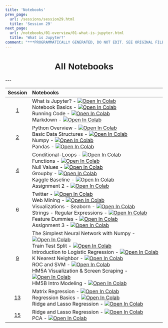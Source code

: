```yaml
---
title: 'Notebooks'
prev_page:
  url: /sessions/session29.html
  title: 'Session 29'
next_page:
  url: /notebooks/01-overview/01-what-is-jupyter.html
  title: 'What is Jupyter?'
comment: "***PROGRAMMATICALLY GENERATED, DO NOT EDIT. SEE ORIGINAL FILES IN /content***"
---
```

<h1  style="font-family:  Verdana,  Geneva,  sans-serif;  text-align:center;">All  Notebooks</h1> 
--- 

|  Session  |  Notebooks  |
|  :---:  |  :-----  |
|  [1](https://rpi.analyticsdojo.com/sessions/session1)  |  What  is  Jupyter?  -  [![Open  In  Colab](https://colab.research.google.com/assets/colab-badge.svg)](https://colab.research.google.com/github/RPI-DATA/course-intro-ml-app/blob/master/content/notebooks/01-overview/01-what-is-jupyter.ipynb)<br>Notebook  Basics  -  [![Open  In  Colab](https://colab.research.google.com/assets/colab-badge.svg)](https://colab.research.google.com/github/RPI-DATA/course-intro-ml-app/blob/master/content/notebooks/01-overview/02-notebook-basics.ipynb)<br>Running  Code  -  [![Open  In  Colab](https://colab.research.google.com/assets/colab-badge.svg)](https://colab.research.google.com/github/RPI-DATA/course-intro-ml-app/blob/master/content/notebooks/01-overview/03-running-code.ipynb)<br>Markdown  -  [![Open  In  Colab](https://colab.research.google.com/assets/colab-badge.svg)](https://colab.research.google.com/github/RPI-DATA/course-intro-ml-app/blob/master/content/notebooks/01-overview/04-markdown.ipynb)  |
|  [2](https://rpi.analyticsdojo.com/sessions/session2)  |  Python  Overview  -  [![Open  In  Colab](https://colab.research.google.com/assets/colab-badge.svg)](https://colab.research.google.com/github/RPI-DATA/course-intro-ml-app/blob/master/content/notebooks/02-intro-python/01-intro-python-overview.ipynb)<br>Basic  Data  Structures  -  [![Open  In  Colab](https://colab.research.google.com/assets/colab-badge.svg)](https://colab.research.google.com/github/RPI-DATA/course-intro-ml-app/blob/master/content/notebooks/02-intro-python/02-intro-python-datastructures.ipynb)<br>Numpy  -  [![Open  In  Colab](https://colab.research.google.com/assets/colab-badge.svg)](https://colab.research.google.com/github/RPI-DATA/course-intro-ml-app/blob/master/content/notebooks/02-intro-python/03-intro-python-numpy.ipynb)<br>Pandas  -  [![Open  In  Colab](https://colab.research.google.com/assets/colab-badge.svg)](https://colab.research.google.com/github/RPI-DATA/course-intro-ml-app/blob/master/content/notebooks/02-intro-python/04-intro-python-pandas.ipynb)  |
|  [4](https://rpi.analyticsdojo.com/sessions/session4)  |  Conditional-Loops  -  [![Open  In  Colab](https://colab.research.google.com/assets/colab-badge.svg)](https://colab.research.google.com/github/RPI-DATA/course-intro-ml-app/blob/master/content/notebooks/03-python/01-intro-python-conditionals-loops.ipynb)<br>Functions  -  [![Open  In  Colab](https://colab.research.google.com/assets/colab-badge.svg)](https://colab.research.google.com/github/RPI-DATA/course-intro-ml-app/blob/master/content/notebooks/03-python/02-intro-python-functions.ipynb)<br>Null  Values  -  [![Open  In  Colab](https://colab.research.google.com/assets/colab-badge.svg)](https://colab.research.google.com/github/RPI-DATA/course-intro-ml-app/blob/master/content/notebooks/03-python/03-intro-python-null-values.ipynb)<br>Groupby  -  [![Open  In  Colab](https://colab.research.google.com/assets/colab-badge.svg)](https://colab.research.google.com/github/RPI-DATA/course-intro-ml-app/blob/master/content/notebooks/03-python/04-intro-python-groupby.ipynb)<br>Kaggle  Baseline  -  [![Open  In  Colab](https://colab.research.google.com/assets/colab-badge.svg)](https://colab.research.google.com/github/RPI-DATA/course-intro-ml-app/blob/master/content/notebooks/03-python/05-intro-kaggle-baseline.ipynb)<br>Assignment  2  -  [![Open  In  Colab](https://colab.research.google.com/assets/colab-badge.svg)]()  |
|  [6](https://rpi.analyticsdojo.com/sessions/session6)  |  Twitter  -  [![Open  In  Colab](https://colab.research.google.com/assets/colab-badge.svg)]()<br>Web  Mining  -  [![Open  In  Colab](https://colab.research.google.com/assets/colab-badge.svg)]()<br>Visualizations  -  Seaborn  -  [![Open  In  Colab](https://colab.research.google.com/assets/colab-badge.svg)]()<br>Strings  -  Regular  Expressions  -  [![Open  In  Colab](https://colab.research.google.com/assets/colab-badge.svg)]()<br>Feature  Dummies  -  [![Open  In  Colab](https://colab.research.google.com/assets/colab-badge.svg)]()<br>Assignment  3  -  [![Open  In  Colab](https://colab.research.google.com/assets/colab-badge.svg)]()  |
|  [9](https://rpi.analyticsdojo.com/sessions/session9)  |  The  Simplest  Neural  Network  with  Numpy  -  [![Open  In  Colab](https://colab.research.google.com/assets/colab-badge.svg)]()<br>Train  Test  Split  -  [![Open  In  Colab](https://colab.research.google.com/assets/colab-badge.svg)]()<br>Introduction  to  Logistic  Regression  -  [![Open  In  Colab](https://colab.research.google.com/assets/colab-badge.svg)]()<br>K  Nearest  Neighbor  -  [![Open  In  Colab](https://colab.research.google.com/assets/colab-badge.svg)]()<br>ROC  and  SVM  -  [![Open  In  Colab](https://colab.research.google.com/assets/colab-badge.svg)]()<br>HM5A  Visualization  &  Screen  Scraping  -  [![Open  In  Colab](https://colab.research.google.com/assets/colab-badge.svg)]()<br>HM5B  Intro  Modeling  -  [![Open  In  Colab](https://colab.research.google.com/assets/colab-badge.svg)]()  |
|  [13](https://rpi.analyticsdojo.com/sessions/session13)  |  Matrix  Regression  -  [![Open  In  Colab](https://colab.research.google.com/assets/colab-badge.svg)]()<br>Regression  Basics  -  [![Open  In  Colab](https://colab.research.google.com/assets/colab-badge.svg)]()<br>Ridge  and  Lasso  Regression  -  [![Open  In  Colab](https://colab.research.google.com/assets/colab-badge.svg)]()  |
|  [15](https://rpi.analyticsdojo.com/sessions/session15)  |  Ridge  and  Lasso  Regression  -  [![Open  In  Colab](https://colab.research.google.com/assets/colab-badge.svg)]()<br>PCA  -  [![Open  In  Colab](https://colab.research.google.com/assets/colab-badge.svg)]()  |
